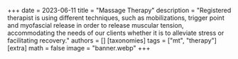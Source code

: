 +++
date = 2023-06-11
title = "Massage Therapy"
description = "Registered therapist is using different techniques, such as mobilizations, trigger point and myofascial release in order to release muscular tension, accommodating the needs of our clients whether it is to alleviate stress or facilitating recovery."
authors = []
[taxonomies]
tags = ["mt", "therapy"]
[extra]
math = false
image = "banner.webp"
+++

